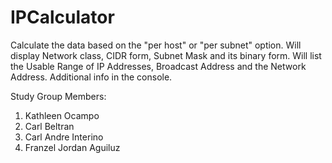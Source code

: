 # IPCalculator

Calculate the data based on the "per host" or "per subnet" option. Will display Network class, CIDR form, Subnet Mask and its binary form. Will list the Usable Range of IP Addresses, Broadcast Address and the Network Address. Additional info in the console.

Study Group Members:

1. Kathleen Ocampo
2. Carl Beltran
3. Carl Andre Interino
4. Franzel Jordan Aguiluz




